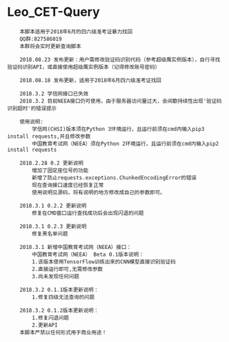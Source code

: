 # Leo_CET-Query
        本脚本适用于2018年6月的四六级准考证暴力找回
        QQ群:827586019  
        本群将会实时更新查询脚本
		
		2018.08.23 发布更新：用户需修改验证码识别代码（参考超级鹰实例版本），自行寻找验证码识别API，或直接使用超级鹰实例版本（记得修改账号密码）
		
		2018.08.18 发布更新，适用于2018年6月四六级准考证找回
		
		2018.3.2 学信网接口已失效
		2018.3.2 目前NEEA接口仍可使用，由于服务器访问量过大，会间歇持续性出现'验证码识别超时'的错误提示
        
        使用说明:  
            学信网(CHSI)版本须在Python 3环境运行，且运行前须在cmd内输入pip3 install requests,并且修改参数
            中国教育考试网（NEEA）须在Python 2环境运行，且运行前须在cmd内输入pip2 install requests
        
        2018.2.28 0.2 更新说明
            增加了固定座位号的功能
            新增了防止requests.exceptions.ChunkedEncodingError的错误
            现在查询接口速度已经恢复正常
            使用说明见源码，将有说明的地方修改成自己的参数即可。
			
		2018.3.1 0.2.2 更新说明
            修复在CMD窗口运行查找成功后会出现闪退的问题
			
		2018.3.1 0.2.3 更新说明
            修复黑名单问题
            
        2018.3.1 新增中国教育考试网（NEEA）接口：
            中国教育考试网（NEEA） Beta 0.1版本说明：
            1.该版本使用TensorFlow训练出来的CNN模型直接识别验证码
            2.直接运行即可,无需修改参数
            3.尚未发现任何问题
        
		2018.3.2 0.1.1版本更新说明：
			1.修复四级无法查询的问题

		2018.3.2 0.1.2版本更新说明：
			1.修复闪退问题
			2.更新API
        本脚本严禁以任何形式用于商业用途！